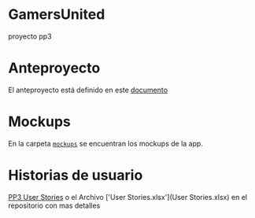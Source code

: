 # GamersUnited
proyecto pp3
# Anteproyecto
El anteproyecto está definido en este [documento](https://drive.google.com/file/d/1Qs5E6DYQLrGiizaLAWP8_3dCXG5wlk0d/view?usp=sharing)
# Mockups
En la carpeta [`mockups`](/mockups/) se encuentran los mockups de la app.
# Historias de usuario
[PP3 User Stories](https://github.com/users/germandgm/projects/1/views/1)
o
el Archivo ['User Stories.xlsx'](User Stories.xlsx) en el repositorio con mas detalles
